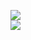 [![](https://img.shields.io/badge/Made%20With-Github%20Spray-lightgrey.svg?style=for-the-badge&logo=github)](https://github.com/Annihil/github-spray#6949)  
[![](https://i.imgur.com/2DrTn0Z.gif)](https://github.com/Annihil/github-spray)